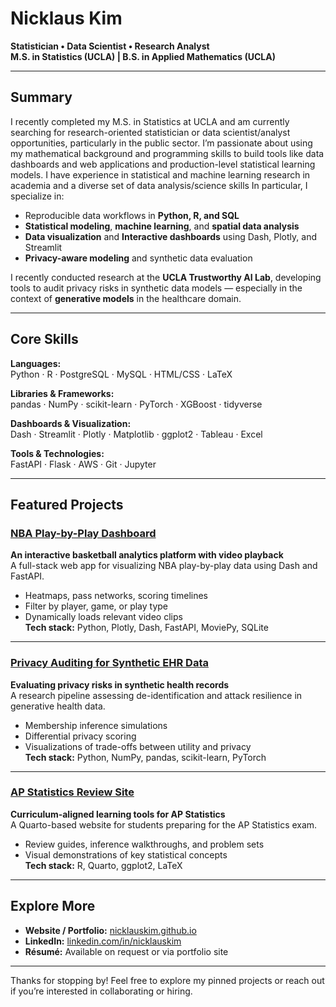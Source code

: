 # Nicklaus Kim

**Statistician • Data Scientist • Research Analyst**  
**M.S. in Statistics (UCLA) | B.S. in Applied Mathematics (UCLA)**

---

## Summary

I recently completed my M.S. in Statistics at UCLA and am currently searching for research-oriented statistician or data scientist/analyst opportunities, particularly in the public sector. I’m passionate about using my mathematical background and programming skills to build tools like data dashboards and web applications and production-level statistical learning models. I have experience in statistical and machine learning research in academia and a diverse set of data analysis/science skills In particular, I specialize in:
- Reproducible data workflows in **Python, R, and SQL**
- **Statistical modeling**, **machine learning**, and **spatial data analysis**
- **Data visualization** and **Interactive dashboards** using Dash, Plotly, and Streamlit
- **Privacy-aware modeling** and synthetic data evaluation

I recently conducted research at the **UCLA Trustworthy AI Lab**, developing tools to audit privacy risks in synthetic data models — especially in the context of **generative models** in the healthcare domain.

---

## Core Skills

**Languages:**  
Python · R · PostgreSQL · MySQL · HTML/CSS · LaTeX  

**Libraries & Frameworks:**  
pandas · NumPy · scikit-learn · PyTorch · XGBoost · tidyverse  

**Dashboards & Visualization:**  
Dash · Streamlit · Plotly · Matplotlib · ggplot2 · Tableau · Excel

**Tools & Technologies:**  
FastAPI · Flask · AWS · Git · Jupyter

---

## Featured Projects

### [NBA Play-by-Play Dashboard](https://github.com/YOURUSERNAME/nba-dashboard)  
**An interactive basketball analytics platform with video playback**  
A full-stack web app for visualizing NBA play-by-play data using Dash and FastAPI.  
- Heatmaps, pass networks, scoring timelines  
- Filter by player, game, or play type  
- Dynamically loads relevant video clips  
**Tech stack:** Python, Plotly, Dash, FastAPI, MoviePy, SQLite

---

### [Privacy Auditing for Synthetic EHR Data](https://github.com/YOURUSERNAME/privacy-audit-synthetic-ehr)  
**Evaluating privacy risks in synthetic health records**  
A research pipeline assessing de-identification and attack resilience in generative health data.  
- Membership inference simulations  
- Differential privacy scoring  
- Visualizations of trade-offs between utility and privacy  
**Tech stack:** Python, NumPy, pandas, scikit-learn, PyTorch

---

### [AP Statistics Review Site](https://github.com/YOURUSERNAME/apstats-review)  
**Curriculum-aligned learning tools for AP Statistics**  
A Quarto-based website for students preparing for the AP Statistics exam.  
- Review guides, inference walkthroughs, and problem sets  
- Visual demonstrations of key statistical concepts  
**Tech stack:** R, Quarto, ggplot2, LaTeX


---

## Explore More

- **Website / Portfolio:** [nicklauskim.github.io](https://nicklauskim.github.io)  
- **LinkedIn:** [linkedin.com/in/nicklauskim](https://www.linkedin.com/in/nicklauskim)  
- **Résumé:** Available on request or via portfolio site

---

Thanks for stopping by! Feel free to explore my pinned projects or reach out if you’re interested in collaborating or hiring.
